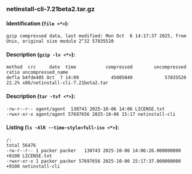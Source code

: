 ### netinstall-cli-7.21beta2.tar.gz
#### Identification (`file <*>`):
```
gzip compressed data, last modified: Mon Oct  6 14:17:37 2025, from Unix, original size modulo 2^32 57835520
```
#### Description (`gzip -lv <*>`):
```
method  crc     date  time           compressed        uncompressed  ratio uncompressed_name
defla b4fde405 Oct  7 14:09            45005049            57835520  22.2% x86/netinstall-cli-7.21beta2.tar
```
#### Description (`tar -tvf <*>`):
```
-rw-r--r-- agent/agent  130743 2025-10-06 14:06 LICENSE.txt
-rwxr-xr-x agent/agent 57697656 2025-10-06 15:17 netinstall-cli
```
#### Listing (`ls -AlR --time-style=full-iso <*>`):
```
/:
total 56476
-rw-r--r-- 1 packer packer   130743 2025-10-06 14:06:26.000000000 +0100 LICENSE.txt
-rwxr-xr-x 1 packer packer 57697656 2025-10-06 15:17:37.000000000 +0100 netinstall-cli
```

